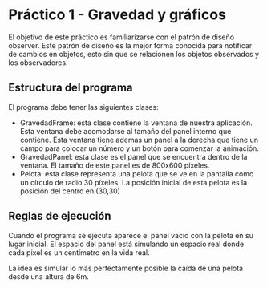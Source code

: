 # Práctico 1 - Gravedad y gráficos

El objetivo de este práctico es familiarizarse con el patrón
de diseño observer. Este patrón de diseño es la mejor forma
conocida para notificar de cambios en objetos, esto sin que
se relacionen los objetos observados y los observadores.

## Estructura del programa

El programa debe tener las siguientes clases:

* GravedadFrame: esta clase contiene la ventana de nuestra 
  aplicación. Esta ventana debe acomodarse al tamaño del 
  panel interno que contiene. Esta ventana tiene ademas un panel
  a la derecha que tiene un campo para colocar un número y
  un botón para comenzar la animación.
* GravedadPanel: esta clase es el panel que se encuentra dentro
  de la ventana. El tamaño de este panel es de 800x600 píxeles.
* Pelota: esta clase representa una pelota que se ve en la pantalla
  como un círculo de radio 30 píxeles. La posición inicial de
  esta pelota es la posición del centro en (30,30)

## Reglas de ejecución

Cuando el programa se ejecuta aparece el panel vacío con la 
pelota en su lugar inicial. El espacio del panel está simulando
un espacio real donde cada pixel es un centímetro en la vida
real.

La idea es simular lo más perfectamente posible la caída de
una pelota desde una altura de 6m.